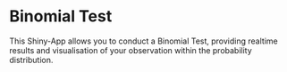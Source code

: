 # Binomial Test

This Shiny-App allows you to conduct a Binomial Test, providing realtime results and visualisation of your observation within the probability distribution.
